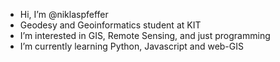 - Hi, I’m @niklaspfeffer
- Geodesy and Geoinformatics student at KIT
- I’m interested in GIS, Remote Sensing, and just programming
- I’m currently learning Python, Javascript and web-GIS 


<!---
niklaspfeffer/niklaspfeffer is a ✨ special ✨ repository because its `README.md` (this file) appears on your GitHub profile.
You can click the Preview link to take a look at your changes.
--->
